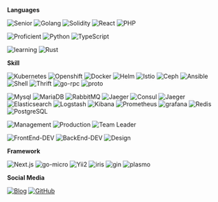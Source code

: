 
**Languages**

![Senior](https://img.shields.io/badge/Senior:-red)
![Golang](https://img.shields.io/badge/Golang-000?style=flat&logo=go&label=)
![Solidity](https://img.shields.io/badge/Solidity-000?style=flat&logo=Solidity&label=)
![React](https://img.shields.io/badge/React-000?&logo=React&labelColor=000)
![PHP](https://img.shields.io/badge/PHP-000?style=flat&logo=php&label=)

![Proficient](https://img.shields.io/badge/Proficient:-blue)
![Python](https://img.shields.io/badge/Python-000?style=flat&logo=python&label=)
![TypeScript](https://img.shields.io/badge/TypeSript-000?style=flat&logo=TypeScript&label=)


![learning](https://img.shields.io/badge/Basic:-yellow)
![Rust](https://img.shields.io/badge/Rust-000?style=flat&logo=Rust&label=new)

**Skill**

![Kubernetes](https://img.shields.io/badge/Kubernetes-000?style=flat&logo=kubernetes&label=)
![Openshift](https://img.shields.io/badge/OpenShift-000?style=flat&logo=redhatopenshift&logoColor=red&label=)
![Docker](https://img.shields.io/badge/Docker-000?style=flat&logo=docker&label=)
![Helm](https://img.shields.io/badge/helm-000?style=flat&logo=helm&logoColor=yellow&label=)
![Istio](https://img.shields.io/badge/Istio-000?style=flat&logo=Istio&logoColor=blue&label=)
![Ceph](https://img.shields.io/badge/Ceph-000?style=flat&logo=Ceph&label=)
![Ansible](https://img.shields.io/badge/Ansible-000?style=flat&logo=ansible&label=)
![Shell](https://img.shields.io/badge/Shell-000?style=flat&logo=shell&label=)
![Thrift](https://img.shields.io/badge/Thrift-000?style=flat&logo=thrift&label=)
![go-rpc](https://img.shields.io/badge/goRpc-000?style=flat&logo=go-rpc&label=)
![proto](https://img.shields.io/badge/proto-000?style=flat&logo=proto&label=)


![Mysql](https://img.shields.io/badge/Mysql-000?style=flat&logo=mysql&logoColor=yellow&label=)
![MariaDB](https://img.shields.io/badge/MariaDB-000?style=flat&logo=MariaDB&label=)
![RabbitMQ](https://img.shields.io/badge/rabbitmq-000?style=flat&logo=rabbitmq&label=)
![Jaeger](https://img.shields.io/badge/Jaeger-000?style=flat&logo=Jaeger&label=)
![Consul](https://img.shields.io/badge/Consul-000?style=flat&logo=Consul&label=)
![Jaeger](https://img.shields.io/badge/Jaeger-000?style=flat&logo=Jaeger&label=)
![Elasticsearch](https://img.shields.io/badge/Elasticsearch-000?style=flat&logo=Elasticsearch&label=)
![Logstash](https://img.shields.io/badge/Logstash-000?style=flat&logo=Logstash&label=)
![Kibana](https://img.shields.io/badge/Kibana-000?style=flat&logo=Kibana&label=)
![Prometheus](https://img.shields.io/badge/Prometheus-000?style=flat&logo=Prometheus&label=)
![grafana](https://img.shields.io/badge/grafana-000?style=flat&logo=grafana&label=)
![Redis](https://img.shields.io/badge/Redis-000?style=flat&logo=Redis&label=)
![PostgreSQL](https://img.shields.io/badge/PostgreSQL-000?style=flat&logo=PostgreSQL&logoColor=yellow&label=)

![Management](https://img.shields.io/badge/Management-000?&logo=personio&labelColor=000)
![Production](https://img.shields.io/badge/Product-000?&logo=producthunt&labelColor=000)
![Team Leader](https://img.shields.io/badge/LeadingTeam-000?&logo=paddlepaddle&labelColor=000)


![FrontEnd-DEV](https://img.shields.io/badge/FrontEnd--DEV-000?logo=next.js&labelColor=000)
![BackEnd-DEV](https://img.shields.io/badge/BackEnd--DEV-000?logo=linux&labelColor=000)
![Design](https://img.shields.io/badge/Design-000?&logo=figma&labelColor=000)


**Framework**


![Next.js](https://img.shields.io/badge/Next.js-000?&logo=Next.js&labelColor=000)
![go-micro](https://img.shields.io/badge/go-micro-000?&logo=gomicro&labelColor=000)
![Yii2](https://img.shields.io/badge/Yii2-000?&logo=yii2&labelColor=000)
![iris](https://img.shields.io/badge/iris-000?&logo=iris&labelColor=000)
![gin](https://img.shields.io/badge/gin-000?&logo=gin&logoColor=FFF)
![plasmo](https://img.shields.io/badge/plasmo-000?&logo=plasmo&logoColor=FFF)

 

**Social Media**

<p align="left"><a href="https://twitter.com/capscottneng"><img src="https://img.shields.io/badge/-Twitter-000?logo=twitter" alt="Blog"></a>
<a href="https://github.com/Caplost"><img src="https://img.shields.io/badge/-GitHub-000?logo=GitHub" alt="GitHub"></a>

  
